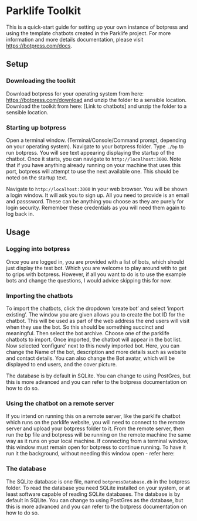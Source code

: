 # Parklife Toolkit

This is a quick-start guide for setting up your own instance of botpress and using the template chatbots created in the Parklife project.
For more information and more details documentation, please visit https://botpress.com/docs.

## Setup

### Downloading the toolkit
Download botpress for your operating system from here: https://botpress.com/download and unzip the folder to a sensible location.
Download the toolkit from here: [Link to chatbots] and unzip the folder to a sensible location.

### Starting up botpress
Open a terminal window. (Terminal/Console/Command prompt, depending on your operating system).
Navigate to your botpress folder.
Type `./bp` to run botpress.
You will see text appearing displaying the startup of the chatbot. Once it starts, you can navigate to `http://localhost:3000`.
Note that if you have anything already running on your machine that uses this port, botpress will attempt to use the next available one. This should be noted on the startup text.

Navigate to `http://localhost:3000` in your web browser. You will be shown a login window.
It will ask you to sign up. All you need to provide is an email and passsword. These can be anything you choose as they are purely for login security. Remember these credentials as you will need them again to log back in.

## Usage

### Logging into botpress
Once you are logged in, you are provided with a list of bots, which should just display the test bot. Which you are welcome to play around with to get to grips with botpress. However, if all you want to do is to use the example bots and change the questions, I would advice skipping this for now.

### Importing the chatbots
To import the chatbots, click the dropdown ‘create bot’ and select ‘import existing’.
The window you are given allows you to create the bot ID for the chatbot. This will be used as part of the web address the end users will visit when they use the bot. So this should be something succinct and meaningful.
Then select the bot archive. Choose one of the parklife chatbots to import.
Once imported, the chatbot will appear in the bot list.
Now selected ‘configure’ next to this newly imported bot.
Here, you can change the Name of the bot, description and more details such as website and contact details.
You can also change the Bot avatar, which will be displayed to end users, and the cover picture.

The database is by default in SQLite. You can change to using PostGres, but this is more advanced and you can refer to the botpress documentation on how to do so.

### Using the chatbot on a remote server
If you intend on running this on a remote server, like the parklife chatbot which runs on the parklife website, you will need to connect to the remote server and upload your botpress folder to it.
From the remote server, then run the bp file and botpress will be running on the remote machine the same way as it runs on your local machine.
If connecting from a terminal window, this window must remain open for botpress to continue running. To have it run it the background, without needing this window open - refer here: 

### The database
The SQLite database is one file, named `botpressDatabase.db` in the botpress folder.
To read the database you need SQLite installed on your system, or at least software capable of reading SQLite databases.
The database is by default in SQLite. You can change to using PostGres as the database, but this is more advanced and you can refer to the botpress documentation on how to do so.